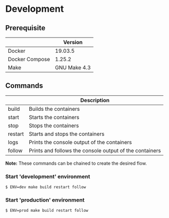 # Development

## Prerequisite

|                | Version      |
|----------------|--------------|
| Docker         | 19.03.5      |
| Docker Compose | 1.25.2       |
| Make           | GNU Make 4.3 |


## Commands
|         | Description                                             |
|---------|---------------------------------------------------------|
| build   | Builds the containers                                   |
| start   | Starts the containers                                   |
| stop    | Stops the containers                                    |
| restart | Starts and stops the containers                         |
| logs    | Prints the console output of the containers             |
| follow  | Prints and follows the console output of the containers |

**Note:** These commands can be chained to create the desired flow.

### Start 'development' environment
```console
$ ENV=dev make build restart follow
```

### Start 'production' environment
```console
$ ENV=prod make build restart follow
```
